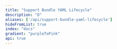 ```yaml
---
title: "Support Bundle YAML Lifecycle"
description: "D"
aliases: ['/api/support-bundle-yaml-lifecycle']
hideFromList: true
index: "docs"
gradient: "purpleToPink"
api: true
---
```


